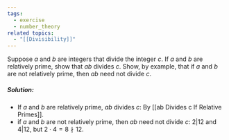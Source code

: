 ```yaml
---
tags:
  - exercise
  - number_theory
related topics:
  - "[[Divisibility]]"
---
```

Suppose $a$ and $b$ are integers that divide the integer $c$. If $a$ and $b$ are relatively prime, show that $ab$ divides $c$. Show, by example, that if $a$ and $b$ are not relatively prime, then $ab$ need not divide $c$.
##### Solution:
- If $a$ and $b$ are relatively prime, $ab$ divides $c$:
	By [[ab Divides c If Relative Primes]].
- if $a$ and $b$ are not relatively prime, then $ab$ need not divide $c$:
	$2|12$ and $4|12$, but $2\cdot 4 = 8 \nmid 12$.